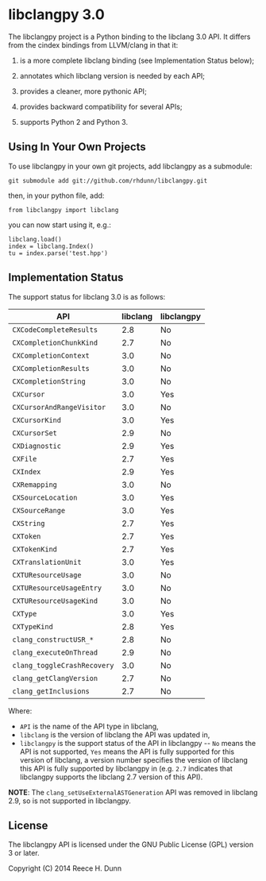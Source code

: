 # libclangpy 3.0

The libclangpy project is a Python binding to the libclang 3.0 API. It differs
from the cindex bindings from LLVM/clang in that it:

1.  is a more complete libclang binding (see Implementation Status below);

2.  annotates which libclang version is needed by each API;

3.  provides a cleaner, more pythonic API;

4.  provides backward compatibility for several APIs;

5.  supports Python 2 and Python 3.

## Using In Your Own Projects

To use libclangpy in your own git projects, add libclangpy as a submodule:

	git submodule add git://github.com/rhdunn/libclangpy.git

then, in your python file, add:

	from libclangpy import libclang

you can now start using it, e.g.:

	libclang.load()
	index = libclang.Index()
	tu = index.parse('test.hpp')

## Implementation Status

The support status for libclang 3.0 is as follows:

| API                     | libclang | libclangpy |
|-------------------------|----------|------------|
| `CXCodeCompleteResults` | 2.8      | No         |
| `CXCompletionChunkKind` | 2.7      | No         |
| `CXCompletionContext`   | 3.0      | No         |
| `CXCompletionResults`   | 3.0      | No         |
| `CXCompletionString`    | 3.0      | No         |
| `CXCursor`              | 3.0      | Yes        |
| `CXCursorAndRangeVisitor`| 3.0     | No         |
| `CXCursorKind`          | 3.0      | Yes        |
| `CXCursorSet`           | 2.9      | No         |
| `CXDiagnostic`          | 2.9      | Yes        |
| `CXFile`                | 2.7      | Yes        |
| `CXIndex`               | 2.9      | Yes        |
| `CXRemapping`           | 3.0      | No         |
| `CXSourceLocation`      | 3.0      | Yes        |
| `CXSourceRange`         | 3.0      | Yes        |
| `CXString`              | 2.7      | Yes        |
| `CXToken`               | 2.7      | Yes        |
| `CXTokenKind`           | 2.7      | Yes        |
| `CXTranslationUnit`     | 3.0      | Yes        |
| `CXTUResourceUsage`     | 3.0      | No         |
| `CXTUResourceUsageEntry`| 3.0      | No         |
| `CXTUResourceUsageKind` | 3.0      | No         |
| `CXType`                | 3.0      | Yes        |
| `CXTypeKind`            | 2.8      | Yes        |
| `clang_constructUSR_*`  | 2.8      | No         |
| `clang_executeOnThread` | 2.9      | No         |
| `clang_toggleCrashRecovery` | 3.0  | No         |
| `clang_getClangVersion` | 2.7      | No         |
| `clang_getInclusions`   | 2.7      | No         |

Where:
*  `API` is the name of the API type in libclang,
*  `libclang` is the version of libclang the API was updated in,
*  `libclangpy` is the support status of the API in libclangpy -- `No` means
   the API is not supported, `Yes` means the API is fully supported for this
   version of libclang, a version number specifies the version of libclang
   this API is fully supported by libclangpy in (e.g. `2.7` indicates that
   libclangpy supports the libclang 2.7 version of this API).

__NOTE__: The `clang_setUseExternalASTGeneration` API was removed in libclang
2.9, so is not supported in libclangpy.

## License

The libclangpy API is licensed under the GNU Public License (GPL) version 3 or
later.

Copyright (C) 2014 Reece H. Dunn
